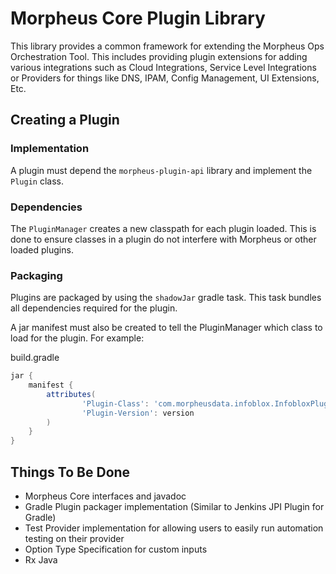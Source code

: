 # Morpheus Core Plugin Library

This library provides a common framework for extending the Morpheus Ops Orchestration Tool. This includes providing plugin extensions for adding various integrations such as Cloud Integrations, Service Level Integrations or Providers for things like DNS, IPAM, Config Management, UI Extensions, Etc.

## Creating a Plugin

### Implementation

A plugin must depend the `morpheus-plugin-api` library and implement the `Plugin` class.

### Dependencies

The `PluginManager` creates a new classpath for each plugin loaded. This is done to ensure classes in a plugin do not interfere with Morpheus or other loaded plugins.

### Packaging

Plugins are packaged by using the `shadowJar` gradle task. This task bundles all dependencies required for the plugin.

A jar manifest must also be created to tell the PluginManager which class to load for the plugin. For example:

build.gradle
```groovy
jar {
    manifest {
        attributes(
                'Plugin-Class': 'com.morpheusdata.infoblox.InfobloxPlugin',
                'Plugin-Version': version
        )
    }
}
```

## Things To Be Done

* Morpheus Core interfaces and javadoc
* Gradle Plugin packager implementation (Similar to Jenkins JPI Plugin for Gradle)
* Test Provider implementation for allowing users to easily run automation testing on their provider
* Option Type Specification for custom inputs
* Rx Java

